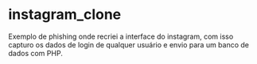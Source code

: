 # instagram_clone

Exemplo de phishing onde recriei a interface do instagram, com isso capturo os dados de login de qualquer usuário e envio para um banco de dados com PHP.
